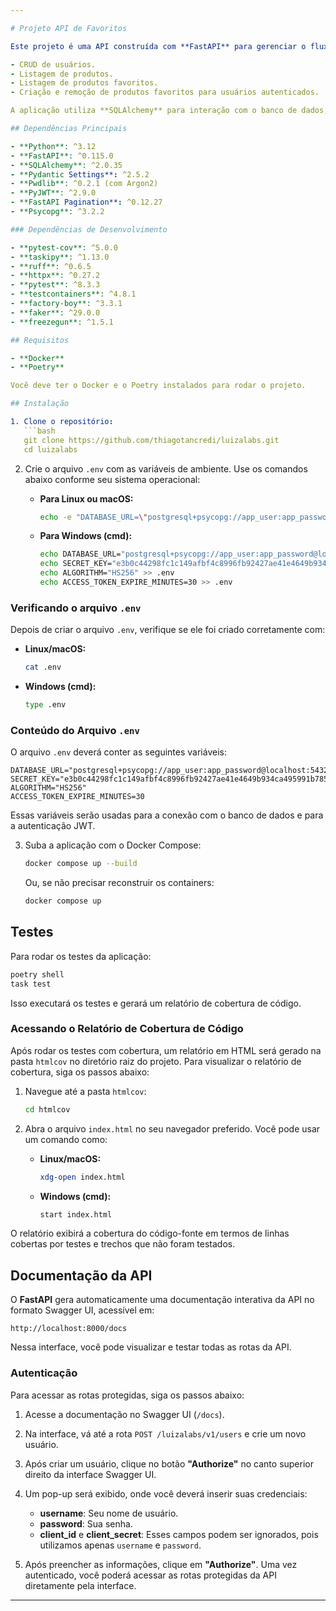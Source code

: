 ```yaml
---

# Projeto API de Favoritos

Este projeto é uma API construída com **FastAPI** para gerenciar o fluxo de favoritar produtos. A API permite:

- CRUD de usuários.
- Listagem de produtos.
- Listagem de produtos favoritos.
- Criação e remoção de produtos favoritos para usuários autenticados.

A aplicação utiliza **SQLAlchemy** para interação com o banco de dados, **JWT** para autenticação e autorização, e **Docker** para simplificar a execução do ambiente.

## Dependências Principais

- **Python**: ^3.12
- **FastAPI**: ^0.115.0
- **SQLAlchemy**: ^2.0.35
- **Pydantic Settings**: ^2.5.2
- **Pwdlib**: ^0.2.1 (com Argon2)
- **PyJWT**: ^2.9.0
- **FastAPI Pagination**: ^0.12.27
- **Psycopg**: ^3.2.2

### Dependências de Desenvolvimento

- **pytest-cov**: ^5.0.0
- **taskipy**: ^1.13.0
- **ruff**: ^0.6.5
- **httpx**: ^0.27.2
- **pytest**: ^8.3.3
- **testcontainers**: ^4.8.1
- **factory-boy**: ^3.3.1
- **faker**: ^29.0.0
- **freezegun**: ^1.5.1

## Requisitos

- **Docker**
- **Poetry**

Você deve ter o Docker e o Poetry instalados para rodar o projeto.

## Instalação

1. Clone o repositório:
   ```bash
   git clone https://github.com/thiagotancredi/luizalabs.git
   cd luizalabs
   ```

2. Crie o arquivo `.env` com as variáveis de ambiente. Use os comandos abaixo conforme seu sistema operacional:

   - **Para Linux ou macOS:**
     ```bash
     echo -e "DATABASE_URL=\"postgresql+psycopg://app_user:app_password@localhost:5432/app_db\"\nSECRET_KEY=\"e3b0c44298fc1c149afbf4c8996fb92427ae41e4649b934ca495991b7852b855\"\nALGORITHM=\"HS256\"\nACCESS_TOKEN_EXPIRE_MINUTES=30" > .env
     ```

   - **Para Windows (cmd):**
     ```bash
     echo DATABASE_URL="postgresql+psycopg://app_user:app_password@localhost:5432/app_db" > .env
     echo SECRET_KEY="e3b0c44298fc1c149afbf4c8996fb92427ae41e4649b934ca495991b7852b855" >> .env
     echo ALGORITHM="HS256" >> .env
     echo ACCESS_TOKEN_EXPIRE_MINUTES=30 >> .env
     ```

### Verificando o arquivo `.env`

Depois de criar o arquivo `.env`, verifique se ele foi criado corretamente com:

- **Linux/macOS:**
  ```bash
  cat .env
  ```

- **Windows (cmd):**
  ```bash
  type .env
  ```

### Conteúdo do Arquivo `.env`

O arquivo `.env` deverá conter as seguintes variáveis:

```
DATABASE_URL="postgresql+psycopg://app_user:app_password@localhost:5432/app_db"
SECRET_KEY="e3b0c44298fc1c149afbf4c8996fb92427ae41e4649b934ca495991b7852b855"
ALGORITHM="HS256"
ACCESS_TOKEN_EXPIRE_MINUTES=30
```

Essas variáveis serão usadas para a conexão com o banco de dados e para a autenticação JWT.

3. Suba a aplicação com o Docker Compose:
   ```bash
   docker compose up --build
   ```

   Ou, se não precisar reconstruir os containers:
   ```bash
   docker compose up
   ```

## Testes

Para rodar os testes da aplicação:

```bash
poetry shell
task test
```

Isso executará os testes e gerará um relatório de cobertura de código.

### Acessando o Relatório de Cobertura de Código

Após rodar os testes com cobertura, um relatório em HTML será gerado na pasta `htmlcov` no diretório raiz do projeto. Para visualizar o relatório de cobertura, siga os passos abaixo:

1. Navegue até a pasta `htmlcov`:
   ```bash
   cd htmlcov
   ```

2. Abra o arquivo `index.html` no seu navegador preferido. Você pode usar um comando como:

   - **Linux/macOS:**
     ```bash
     xdg-open index.html
     ```

   - **Windows (cmd):**
     ```bash
     start index.html
     ```

O relatório exibirá a cobertura do código-fonte em termos de linhas cobertas por testes e trechos que não foram testados.

## Documentação da API

O **FastAPI** gera automaticamente uma documentação interativa da API no formato Swagger UI, acessível em:

```
http://localhost:8000/docs
```

Nessa interface, você pode visualizar e testar todas as rotas da API.

### Autenticação

Para acessar as rotas protegidas, siga os passos abaixo:

1. Acesse a documentação no Swagger UI (`/docs`).
2. Na interface, vá até a rota `POST /luizalabs/v1/users` e crie um novo usuário.


3. Após criar um usuário, clique no botão **"Authorize"** no canto superior direito da interface Swagger UI.
4. Um pop-up será exibido, onde você deverá inserir suas credenciais:

   - **username**: Seu nome de usuário.
   - **password**: Sua senha.
   - **client_id** e **client_secret**: Esses campos podem ser ignorados, pois utilizamos apenas `username` e `password`.

5. Após preencher as informações, clique em **"Authorize"**. Uma vez autenticado, você poderá acessar as rotas protegidas da API diretamente pela interface.

---
```


